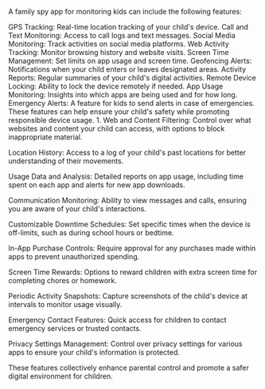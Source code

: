 A family spy app for monitoring kids can include the following features:

GPS Tracking: Real-time location tracking of your child's device.
Call and Text Monitoring: Access to call logs and text messages.
Social Media Monitoring: Track activities on social media platforms.
Web Activity Tracking: Monitor browsing history and website visits.
Screen Time Management: Set limits on app usage and screen time.
Geofencing Alerts: Notifications when your child enters or leaves designated areas.
Activity Reports: Regular summaries of your child's digital activities.
Remote Device Locking: Ability to lock the device remotely if needed.
App Usage Monitoring: Insights into which apps are being used and for how long.
Emergency Alerts: A feature for kids to send alerts in case of emergencies.
These features can help ensure your child's safety while promoting responsible device usage. 1. Web and Content Filtering: Control over what websites and content your child can access, with options to block inappropriate material.

Location History: Access to a log of your child's past locations for better understanding of their movements.

Usage Data and Analysis: Detailed reports on app usage, including time spent on each app and alerts for new app downloads.

Communication Monitoring: Ability to view messages and calls, ensuring you are aware of your child's interactions.

Customizable Downtime Schedules: Set specific times when the device is off-limits, such as during school hours or bedtime.

In-App Purchase Controls: Require approval for any purchases made within apps to prevent unauthorized spending.

Screen Time Rewards: Options to reward children with extra screen time for completing chores or homework.

Periodic Activity Snapshots: Capture screenshots of the child's device at intervals to monitor usage visually.

Emergency Contact Features: Quick access for children to contact emergency services or trusted contacts.

Privacy Settings Management: Control over privacy settings for various apps to ensure your child's information is protected.

These features collectively enhance parental control and promote a safer digital environment for children.
